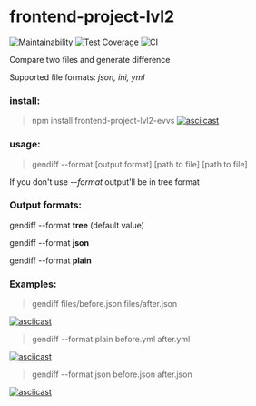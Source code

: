 # frontend-project-lvl2
[![Maintainability](https://api.codeclimate.com/v1/badges/72882b90b08047b9f08f/maintainability)](https://codeclimate.com/github/evvs/frontend-project-lvl2/maintainability)
[![Test Coverage](https://api.codeclimate.com/v1/badges/72882b90b08047b9f08f/test_coverage)](https://codeclimate.com/github/evvs/frontend-project-lvl2/test_coverage)
![CI](https://github.com/evvs/frontend-project-lvl2/workflows/CI/badge.svg)

Compare two files and generate difference

Supported file formats: *json, ini, yml*

### install:
> npm install frontend-project-lvl2-evvs
[![asciicast](https://asciinema.org/a/JoiZ0gKOK5toE2oxiuj3nTmY7.svg)](https://asciinema.org/a/JoiZ0gKOK5toE2oxiuj3nTmY7)

### usage:
> gendiff --format [output format] [path to file] [path to file]

If you don't use *--format* output'll be in tree format 
### Output formats:
  gendiff --format **tree** (default value)
  
  gendiff --format **json**
  
  gendiff --format **plain**
  
### Examples:

>gendiff files/before.json files/after.json

[![asciicast](https://asciinema.org/a/K2GmE2EE27CGJisqpFwrGR3eH.svg)](https://asciinema.org/a/K2GmE2EE27CGJisqpFwrGR3eH)

>gendiff --format plain before.yml after.yml

[![asciicast](https://asciinema.org/a/lP6SY9WY6pO2YuyvUkGyPeNP8.svg)](https://asciinema.org/a/lP6SY9WY6pO2YuyvUkGyPeNP8)

>gendiff --format json before.json after.json

[![asciicast](https://asciinema.org/a/AF90ATxLB1CyD6L6Zb8bJSJ5F.svg)](https://asciinema.org/a/AF90ATxLB1CyD6L6Zb8bJSJ5F)
